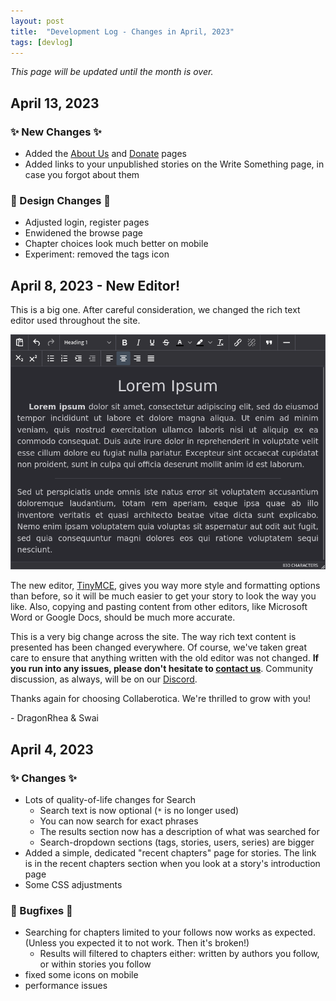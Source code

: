 ```yaml
---
layout: post
title:  "Development Log - Changes in April, 2023"
tags: [devlog]
---
```

_This page will be updated until the month is over._


## April 13, 2023

### ✨ New Changes ✨ 
- Added the [About Us](https://collaberotica.org/about) and [Donate](https://collaberotica.org/donate) pages
- Added links to your unpublished stories on the Write Something page, in case you forgot about them

### 🌈 Design Changes 🌈
- Adjusted login, register pages
- Enwidened the browse page
- Chapter choices look much better on mobile
- Experiment: removed the tags icon

## April 8, 2023 - New Editor!

This is a big one. After careful consideration, we changed the rich text editor used throughout the site.

<img src="/assets/img/tinymce.png" width="700px" alt="editor after)">

The new editor, [TinyMCE](https://www.tiny.cloud/tinymce/), gives you way more style and formatting options than before, so it will be much easier to get your story to look the way you like. Also, copying and pasting content from other editors, like Microsoft Word or Google Docs, should be much more accurate.

This is a very big change across the site. The way rich text content is presented has been changed everywhere. Of course, we've taken great care to ensure that anything written with the old editor was not changed. **If you run into any issues, please don't hesitate to [contact us](https://collaberotica.org/tos/contact)**. 
Community discussion, as always, will be on our [Discord](https://collaberotica.org/discord).

Thanks again for choosing Collaberotica. We're thrilled to grow with you!

\- DragonRhea & Swai

## April 4, 2023
### ✨ Changes ✨ 
- Lots of quality-of-life changes for Search
    - Search text is now optional (`*` is no longer used)
    - You can now search for exact phrases
    - The results section now has a description of what was searched for
    - Search-dropdown sections (tags, stories, users, series) are bigger
- Added a simple, dedicated "recent chapters" page for stories. The link is in the recent chapters section when you look at a story's introduction page
- Some CSS adjustments

### 🐞 Bugfixes 🐞 

- Searching for chapters limited to your follows now works as expected. (Unless you expected it to not work. Then it's broken!)
    - Results will filtered to chapters either: written by authors you
      follow, or within stories you follow
- fixed some icons on mobile
- performance issues